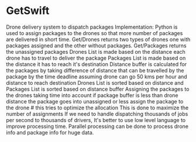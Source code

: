 # GetSwift
Drone delivery system to dispatch packages
Implementation:
Python is used to assign packages to the drones so that more number of packages are delivered in short time.
Get/Drones returns two types of drones one with packages assigned and the other without packages. Get/Packages returns the unassigned packages
Drones List is made based on the distance each drone has to travel to deliver the package
Packages List is made based on the distance it has to reach it's destination
Distance buffer is calculated for the packages by taking difference of distance that can be travelled by the package by the time deadline assuming drone can go 50 kms per hour and distance to reach destination
Drones List is sorted based on distance and Packages List is sorted based on distance buffer
Assigning the packages to the drones taking time into account
if package buffer is less than drone distance the package goes into unassigned or less assign the package to the drone
    # this tries to optimize the allocation
This is done to maximize the number of assignments 
If we need to handle dispatching thousands of jobs per second to thousands of drivers, It's better to use low level language to improve processing time.
Parallel processing can be done to process drone info and package info for huge data.
